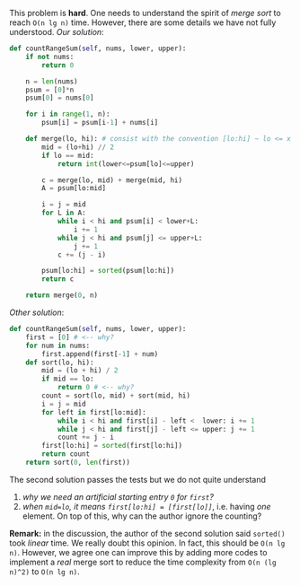 This problem is **hard**. One needs to understand the spirit of *merge sort* to reach `O(n lg n)` time. However, there are some details we have not fully understood.
*Our solution*:
```python
def countRangeSum(self, nums, lower, upper):
	if not nums:
		return 0

	n = len(nums)
	psum = [0]*n
	psum[0] = nums[0]

	for i in range(1, n):
		psum[i] = psum[i-1] + nums[i]

	def merge(lo, hi): # consist with the convention [lo:hi] ~ lo <= x < hi
		mid = (lo+hi) // 2
		if lo == mid:
			return int(lower<=psum[lo]<=upper)

		c = merge(lo, mid) + merge(mid, hi)
		A = psum[lo:mid]

		i = j = mid
		for L in A:
			while i < hi and psum[i] < lower+L:
				i += 1
			while j < hi and psum[j] <= upper+L:
				j += 1
			c += (j - i)

		psum[lo:hi] = sorted(psum[lo:hi])
		return c

	return merge(0, n)
```
*Other solution*:
```python
def countRangeSum(self, nums, lower, upper):
	first = [0] # <-- why?
	for num in nums:
		first.append(first[-1] + num)
	def sort(lo, hi):
		mid = (lo + hi) / 2
		if mid == lo:
			return 0 # <-- why?
		count = sort(lo, mid) + sort(mid, hi)
		i = j = mid
		for left in first[lo:mid]:
			while i < hi and first[i] - left <  lower: i += 1
			while j < hi and first[j] - left <= upper: j += 1
			count += j - i
		first[lo:hi] = sorted(first[lo:hi])
		return count
	return sort(0, len(first))
```
The second solution passes the tests but we do not quite understand 
1. *why we need an artificial starting entry `0` for `first`?*
1. *when `mid=lo`, it means `first[lo:hi] = [first[lo]]`*, i.e. having *one* element. On top of this, why can the author ignore the counting?

**Remark:** in the discussion, the author of the second solution said `sorted()` took *linear* time. We really doubt this opinion. In fact, this should be `O(n lg n)`. However, we agree one can improve this by adding more codes to implement a *real* merge sort to reduce the time complexity from `O(n (lg n)^2)` to `O(n lg n)`. 
